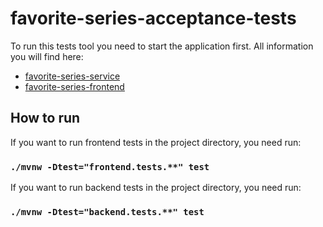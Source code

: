 # favorite-series-acceptance-tests

To run this tests tool you need to start the application first. All information you will find here:
- [favorite-series-service](https://github.com/bartekszerlag/favorite-series-service)
- [favorite-series-frontend](https://github.com/bartekszerlag/favorite-series-frontend)

## How to run

If you want to run frontend tests in the project directory, you need run:

### `./mvnw -Dtest="frontend.tests.**" test`

If you want to run backend tests in the project directory, you need run:

### `./mvnw -Dtest="backend.tests.**" test`